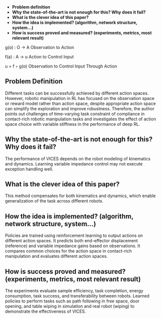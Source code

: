 
- **Problem definition** 
- **Why the state-of-the-art is not enough for this? Why does it fail?**
- **What is the clever idea of this paper?** 
- **How the idea is implemented? (algorithm, network structure, system...)** 
- **How is success proved and measured? (experiments, metrics, most relevant result)**

g(o) : O -> A
Observation to Action

f(a) : A -> u
Action to Control Input

u = f ◦ g(o)
Observation to Control Input Through Action

## Problem Definition
Different tasks can be successfully achieved by different action spaces. However, robotic manipulation in RL has focused on the observation space or reward model rather than action space, despite appropriate action space can simplify the exploration and improve robustness.  Therefore, the author points out challenges of time-varying task constraint of compliance in contact-rich robotic manipulation tasks and investigates the effect of action space choice with variable stiffness in the performance of deep RL.

## Why the state-of-the-art is not enough for this? Why does it fail?
The performance of VICES depends on the robot modeling of kinematics and dynamics. Learning variable impedance control may not execute exception handling well. 

## What is the clever idea of this paper?
This method compensates for both kinematics and dynamics, which enable generalization of the task across different robots. 

## How the idea is implemented? (algorithm, network structure, system...)
Policies are trained using reinforcement learning to output actions on different action spaces. It predicts both end-effector displacement (reference) and variable impedance gains based on observations. It compares common choices for the action space in contact-rich manipulation and evaluates different action spaces.

## How is success proved and measured? (experiments, metrics, most relevant result)
The experiments evaluate sample efficiency, task completion, energy consumption, task success, and transferability between robots. Learned policies to perform tasks such as path following in free space, door opening, and table wiping in simulation and real robot (wiping) to demonstrate the effectiveness of VICES.